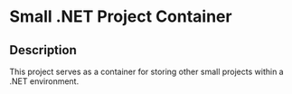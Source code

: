 # Small .NET Project Container

## Description

This project serves as a container for storing other small projects within a .NET environment.
